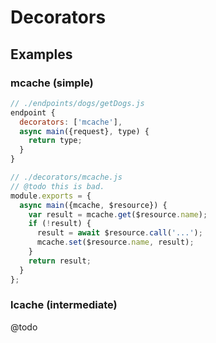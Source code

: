 # Decorators

## Examples

### mcache (simple)
```javascript
// ./endpoints/dogs/getDogs.js
endpoint {
  decorators: ['mcache'],
  async main({request}, type) {
    return type;
  }
}
```
```javascript
// ./decorators/mcache.js
// @todo this is bad.
module.exports = {
  async main({mcache, $resource}) {
    var result = mcache.get($resource.name);
    if (!result) {
      result = await $resource.call('...');
      mcache.set($resource.name, result);
    }
    return result;
  }
};
```

### lcache (intermediate)
@todo
